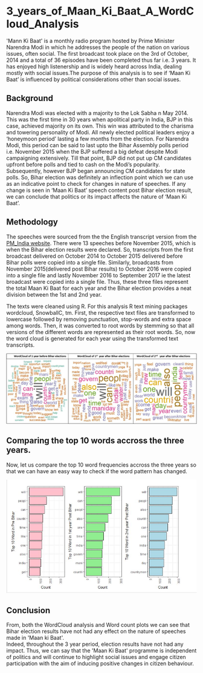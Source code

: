 # 3_years_of_Maan_Ki_Baat_A_WordCloud_Analysis

'Mann Ki Baat' is a monthly radio program hosted by Prime Minister Narendra Modi in which he addresses the people of the nation on various issues, often social. The first broadcast took place on the 3rd of October, 2014 and a total of 36 episodes have been completed thus far i.e. 3 years. It has enjoyed high listenership and is widely heard across India, dealing mostly with social issues.The purpose of this analysis is to see if ‘Maan Ki Baat’ is influenced by political considerations other than social issues.

## Background 
Narendra Modi was elected with a majority to the Lok Sabha n May 2014. This was the first time in 30 years when apolitical party in India, BJP in this case, achieved majority on its own. This win was attributed to the charisma and towering personality of Modi. All newly elected political leaders enjoy a ‘honeymoon period’ lasting a few months from the election. For Narendra Modi, this period can be said to last upto the Bihar Assembly polls period i.e. November 2015 when the BJP suffered a big defeat despite Modi campaigning extensively. Till that point, BJP did not put up CM candidates upfront before polls and tied to cash on the Modi’s popularity. Subsequently, however BJP began announcing CM candidates for state polls. So, Bihar election was definitely an inflection point which we can use as an indicative point to check for changes in nature of speeches. If any change is seen in ‘Maan Ki Baat’ speech content post Bihar election result, we can conclude that politics or its impact affects the nature of ‘Maan Ki Baat’.

## Methodology
The speeches were sourced from the the English transcript version from the [PM_India website](http://www.pmindia.gov.in/en/tag/mann-ki-baat/).  There were 13 speeches before November 2015, which is when the Bihar election results were declared. So, transcripts from the first broadcast delivered on October 2014 to October 2015 delivered before Bihar polls were copied into a single file. Similarly, broadcasts from November 2015(delivered post Bihar results) to October 2016 were copied into a single file and lastly November 2016 to September 2017 ie the latest broadcast were copied into a single file. Thus, these three files represent the total Maan Ki Baat for each year and the Bihar election provides a neat division between the 1st and 2nd year.

The texts were cleaned using R. For this analysis R text mining packages wordcloud, SnowballC, tm. First, the respective text files are transformed to lowercase followed by removing punctuation, stop-words and extra space among words. Then, it was converted to root words by stemming so that all versions of the different words are represented as their root words. So, now the word cloud is generated for each year using the transformed text transcripts.

![WordCloud Comparision across 3 years](https://github.com/homagnibhatt/3-years-of-Maan-Ki-Baat-A-WordCloud-Analysis/blob/master/Picture1.jpg)

## Comparing the top 10 words accross the three years.
Now, let us compare the top 10 word frequencies accross the three years so that we can have an easy way to check if the word pattern has changed.

![Barchart Comparision showing word frequencies across 3 years](https://github.com/homagnibhatt/3-years-of-Maan-Ki-Baat-A-WordCloud-Analysis/blob/master/Capture_barchart.JPG)


## Conclusion
From, both the WordCloud analysis and Word count plots we can see that Bihar election results have not had any effect on the
nature of speeches made in 'Maan ki Baat'.  
Indeed, throughout the 3 year period, election results have not had any impact.
Thus, we can say that the 'Maan Ki Baat' programme is independent of politics and will continue to highlight social issues 
and engage citizen participation with the aim of inducing positive changes in citizen behaviour. 
